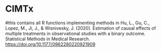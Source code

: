 # CIMTx
#this contains all R functions implementing methods in Hu, L., Gu, C., Lopez, M., Ji, J., & Wisnivesky, J. (2020). Estimation of causal effects of multiple treatments in observational studies with a binary outcome. Statistical Methods in Medical Research. https://doi.org/10.1177/0962280220921909

